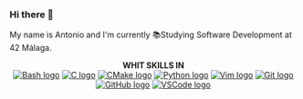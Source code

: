 ### Hi there 👋

My name is Antonio and I'm currently 📚Studying Software Development at 42 Málaga.

<p align="center"> <b> WHIT SKILLS IN </b> <br />
<a href="https://www.gnu.org/software/bash/"><img src="https://skillicons.dev/icons?i=bash" alt="Bash logo" /></a>
<a href="https://www.w3schools.com/c/"><img src="https://skillicons.dev/icons?i=c" alt="C logo" /></a>
<a href="https://cmake.org/"><img src="https://skillicons.dev/icons?i=cmake" alt="CMake logo" /></a>
<a href="https://www.python.org/"><img src="https://skillicons.dev/icons?i=python" alt="Python logo" /></a>
<a href="https://www.vim.org/"><img src="https://skillicons.dev/icons?i=vim" alt="Vim logo" /></a>
<a href="https://git-scm.com/"><img src="https://skillicons.dev/icons?i=git" alt="Git logo" /></a>
<a href="https://github.com/"><img src="https://skillicons.dev/icons?i=github" alt="GitHub logo" /></a>
<a href="https://code.visualstudio.com/"><img src="https://skillicons.dev/icons?i=vscode" alt="VSCode logo" /></a>
</p>
</p>

<br>
<br>



<!--
**Pesetas/Pesetas** is a ✨ _special_ ✨ repository because its `README.md` (this file) appears on your GitHub profile.

Here are some ideas to get you started:

- 🔭 I’m currently working on ...
- 🌱 I’m currently learning ...
- 👯 I’m looking to collaborate on ...
- 🤔 I’m looking for help with ...
- 💬 Ask me about ...
- 📫 How to reach me: ...
- 😄 Pronouns: ...
- ⚡ Fun fact: ...
-->

